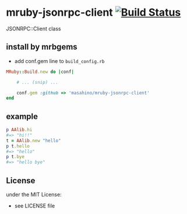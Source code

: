 # mruby-jsonrpc-client   [![Build Status](https://travis-ci.org/masahino/mruby-jsonrpc-client.svg?branch=master)](https://travis-ci.org/masahino/mruby-jsonrpc-client)
JSONRPC::Client class
## install by mrbgems
- add conf.gem line to `build_config.rb`

```ruby
MRuby::Build.new do |conf|

    # ... (snip) ...

    conf.gem :github => 'masahino/mruby-jsonrpc-client'
end
```
## example
```ruby
p AAlib.hi
#=> "hi!!"
t = AAlib.new "hello"
p t.hello
#=> "hello"
p t.bye
#=> "hello bye"
```

## License
under the MIT License:
- see LICENSE file
